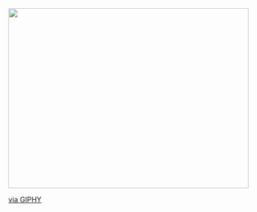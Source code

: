 <div id="header" align"center">
 <img src="<iframe src="https://giphy.com/embed/UcK7JalnjCz0k" width="480" height="360" frameBorder="0" class="giphy-embed" allowFullScreen></iframe><p><a href="https://giphy.com/gifs/coding-programming-hackny-UcK7JalnjCz0k">via GIPHY</a></p>
